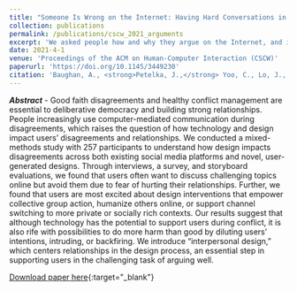 ```yaml
---
title: "Someone Is Wrong on the Internet: Having Hard Conversations in Online Spaces."
collection: publications
permalink: /publications/cscw_2021_arguments
excerpt: 'We asked people how and why they argue on the Internet, and identified social media design features that help and hinder online arguments.'
date: 2021-4-1
venue: 'Proceedings of the ACM on Human-Computer Interaction (CSCW)'
paperurl: 'https://doi.org/10.1145/3449230'
citation: 'Baughan, A., <strong>Petelka, J.,</strong> Yoo, C., Lo, J., Wang, S., Paramasivan, A., Zhou, A., Hiniker, A. (2021) "Someone Is Wrong on the Internet: Having Hard Conversations in Online Spaces". In <i>Proceedings of the ACM on Human-Computer Interaction</i> 5 (CSCW1).' 
---
```

<i><strong>Abstract</strong></i> - Good faith disagreements and healthy conflict management are essential to deliberative democracy and building strong relationships. People increasingly use computer-mediated communication during disagreements,
which raises the question of how technology and design impact users’ disagreements and relationships. We conducted a mixed-methods study with 257 participants to understand how design impacts disagreements across both existing social media platforms and novel, user-generated designs. Through interviews, a survey, and storyboard evaluations, we found that users often want to discuss challenging topics online but avoid them due to fear of hurting their relationships. Further, we found that users are most excited about design interventions that empower collective group action, humanize others online, or support channel switching to more private or socially rich contexts. Our results suggest that although technology has the potential to
support users during conflict, it is also rife with possibilities to do more harm than good by diluting users’ intentions, intruding, or backfiring. We introduce “interpersonal design,” which centers relationships in the design process, an essential step in supporting users in the challenging task of arguing well.

[Download paper here](https://jpetelka.github.io/files/cscw_2021_arguments.pdf){:target="_blank"}